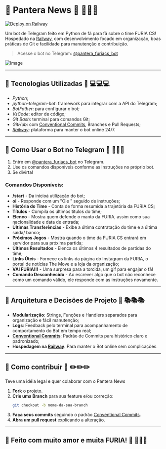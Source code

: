 # 🐾 Pantera News 🐾 📰📰📰

[![Deploy on Railway](https://img.shields.io/badge/hosted%20on-Railway-blueviolet)](https://railway.app/)

Um bot de Telegram feito em Python de fã para fã sobre o time FURIA CS!  
Hospedado na [Railway](https://railway.com/), com desenvolvimento focado em organização, boas práticas de Git e facilidade para manutenção e contribuição.

> Acesse o bot no Telegram: [@pantera_furiacs_bot](https://t.me/pantera_furiacs_bot)

![Image](https://github.com/user-attachments/assets/e3ae8340-2b4e-4574-9284-84c4e3327181)

---

## 🐾 Tecnologias Utilizadas 🐾 💻💻💻

- *Python*;
- *python-telegram-bot*: framework para integrar com a API do Telegram;
- *BotFather*: para configurar o bot;
- *VsCode*: editor de código;
- *Git Bash*: terminal para comandos Git;
- *GitHub*: com [Conventional Commits](https://www.conventionalcommits.org/en/v1.0.0/), Branches e Pull Requests;
- *[Railway](https://railway.com/)*: plataforma para manter o bot online 24/7.

---

## 🐾 Como Usar o Bot no Telegram 🐾 📱📱📱

1. Entre em [@pantera_furiacs_bot](https://t.me/pantera_furiacs_bot) no Telegram.
2. Use os comandos disponíveis conforme as instruções no próprio bot.
3. Se divirta!

### Comandos Disponíveis: 
- **/start** - Da inícioà utilização do bot;
- **oi** - Responde com um "Oie " seguido de instruções;
- **História do Time** - Conta de forma resumida a trajetória da FURIA CS;
- **Títulos** - Compila os últimos títulos do time;
- **Elenco** - Mostra quem defende o manto da FURIA, assim como sua nacionalidade e data de entrada;
- **Últimas Transferências** - Exibe a última contratação do time e a última saída/ banco;
- **Próximos Jogos** - Mostra quando o time da FURIA CS entrará em servidor para sua próxima partida;
- **Últimos Resultados** - Elenca os últimos 4 resultados de partidas do time;
- **Links Úteis** - Fornece os links da página do Instagram da FURIA, o portal de notícias The Move e a loja da organização;
- **VAI FURIA!!!** - Uma surpresa para a torcida, um gif para engajar o fã!
- **Comando Desconhecido** - Ao escrever algo que o bot não reconhece como um comando válido, ele responde com as instruções novamente.


---

## 🐾 Arquitetura e Decisões de Projeto 🐾 📚📚📚

- **Modularização**: Strings, Funções e Handlers separados para organização e fácil manutenção;
- **Logs**: Feedback pelo terminal para acompanhamento de comportamento do Bot em tempo real;
- **[Conventional Commits](https://www.conventionalcommits.org/en/v1.0.0/)**: Padrão de Commits para histórico claro e padronizado;
- **Hospedagem na [Railway](https://railway.com/)**: Para manter o Bot online sem complicações.

---

## 🐾 Como contribuir 🐾 ✏️✏️✏️

Teve uma idéia legal e quer colaborar com o Pantera News
1. **Fork** o projeto.
2. **Crie uma Branch** para sua feature e/ou correção:
   ```bash
   git checkout -b nome-da-sua-branch
   ```
3. **Faça seus commits** seguindo o padrão [Conventional Commits](https://www.conventionalcommits.org/en/v1.0.0/).
4. **Abra um pull request** explicando a alteração.

---

## 🐾 Feito com muito amor e muita FURIA! 🐾 📣📣📣
